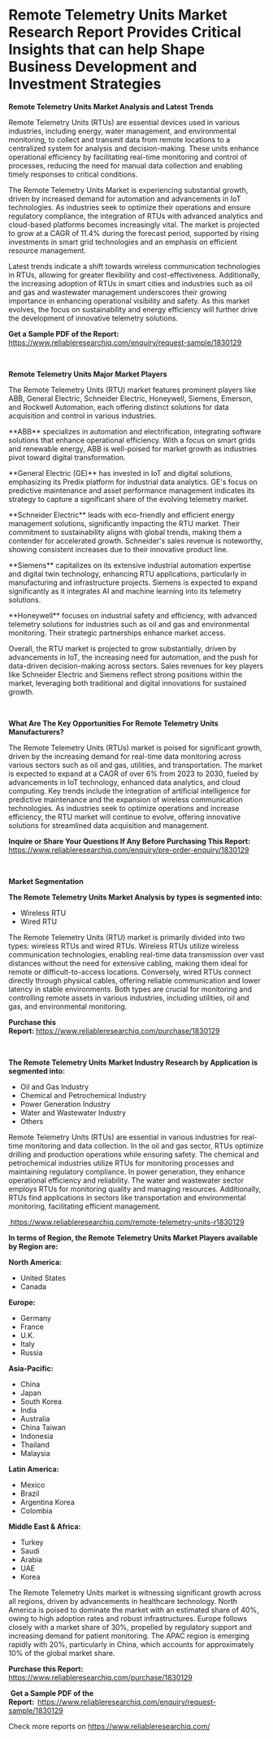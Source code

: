 <p><h1>Remote Telemetry Units Market Research Report Provides Critical Insights that can help Shape Business Development and Investment Strategies</h1></p><p><strong>Remote Telemetry Units Market Analysis and Latest Trends</strong></p>
<p><p>Remote Telemetry Units (RTUs) are essential devices used in various industries, including energy, water management, and environmental monitoring, to collect and transmit data from remote locations to a centralized system for analysis and decision-making. These units enhance operational efficiency by facilitating real-time monitoring and control of processes, reducing the need for manual data collection and enabling timely responses to critical conditions.</p><p>The Remote Telemetry Units Market is experiencing substantial growth, driven by increased demand for automation and advancements in IoT technologies. As industries seek to optimize their operations and ensure regulatory compliance, the integration of RTUs with advanced analytics and cloud-based platforms becomes increasingly vital. The market is projected to grow at a CAGR of 11.4% during the forecast period, supported by rising investments in smart grid technologies and an emphasis on efficient resource management.</p><p>Latest trends indicate a shift towards wireless communication technologies in RTUs, allowing for greater flexibility and cost-effectiveness. Additionally, the increasing adoption of RTUs in smart cities and industries such as oil and gas and wastewater management underscores their growing importance in enhancing operational visibility and safety. As this market evolves, the focus on sustainability and energy efficiency will further drive the development of innovative telemetry solutions.</p></p>
<p><strong>Get a Sample PDF of the Report:&nbsp;</strong> <a href="https://www.reliableresearchiq.com/enquiry/request-sample/1830129?utm_campaign=2230&utm_medium=2&utm_source=Github&utm_content=ia&utm_term=12022025&utm_id=remote-telemetry-units">https://www.reliableresearchiq.com/enquiry/request-sample/1830129</a></p>
<p>&nbsp;</p>
<p><strong>Remote Telemetry Units Major Market Players</strong></p>
<p><p>The Remote Telemetry Units (RTU) market features prominent players like ABB, General Electric, Schneider Electric, Honeywell, Siemens, Emerson, and Rockwell Automation, each offering distinct solutions for data acquisition and control in various industries.</p><p>**ABB** specializes in automation and electrification, integrating software solutions that enhance operational efficiency. With a focus on smart grids and renewable energy, ABB is well-poised for market growth as industries pivot toward digital transformation.</p><p>**General Electric (GE)** has invested in IoT and digital solutions, emphasizing its Predix platform for industrial data analytics. GE's focus on predictive maintenance and asset performance management indicates its strategy to capture a significant share of the evolving telemetry market.</p><p>**Schneider Electric** leads with eco-friendly and efficient energy management solutions, significantly impacting the RTU market. Their commitment to sustainability aligns with global trends, making them a contender for accelerated growth. Schneider's sales revenue is noteworthy, showing consistent increases due to their innovative product line.</p><p>**Siemens** capitalizes on its extensive industrial automation expertise and digital twin technology, enhancing RTU applications, particularly in manufacturing and infrastructure projects. Siemens is expected to expand significantly as it integrates AI and machine learning into its telemetry solutions.</p><p>**Honeywell** focuses on industrial safety and efficiency, with advanced telemetry solutions for industries such as oil and gas and environmental monitoring. Their strategic partnerships enhance market access.</p><p>Overall, the RTU market is projected to grow substantially, driven by advancements in IoT, the increasing need for automation, and the push for data-driven decision-making across sectors. Sales revenues for key players like Schneider Electric and Siemens reflect strong positions within the market, leveraging both traditional and digital innovations for sustained growth.</p></p>
<p>&nbsp;</p>
<p><strong>What Are The Key Opportunities For Remote Telemetry Units Manufacturers?</strong></p>
<p><p>The Remote Telemetry Units (RTUs) market is poised for significant growth, driven by the increasing demand for real-time data monitoring across various sectors such as oil and gas, utilities, and transportation. The market is expected to expand at a CAGR of over 6% from 2023 to 2030, fueled by advancements in IoT technology, enhanced data analytics, and cloud computing. Key trends include the integration of artificial intelligence for predictive maintenance and the expansion of wireless communication technologies. As industries seek to optimize operations and increase efficiency, the RTU market will continue to evolve, offering innovative solutions for streamlined data acquisition and management.</p></p>
<p><strong>Inquire or Share Your Questions If Any Before Purchasing This Report:</strong> <a href="https://www.reliableresearchiq.com/enquiry/pre-order-enquiry/1830129?utm_campaign=2230&utm_medium=2&utm_source=Github&utm_content=ia&utm_term=12022025&utm_id=remote-telemetry-units">https://www.reliableresearchiq.com/enquiry/pre-order-enquiry/1830129</a></p>
<p>&nbsp;</p>
<p><strong>Market Segmentation</strong></p>
<p><strong>The Remote Telemetry Units Market Analysis by types is segmented into:</strong></p>
<p><ul><li>Wireless RTU</li><li>Wired RTU</li></ul></p>
<p><p>The Remote Telemetry Units (RTU) market is primarily divided into two types: wireless RTUs and wired RTUs. Wireless RTUs utilize wireless communication technologies, enabling real-time data transmission over vast distances without the need for extensive cabling, making them ideal for remote or difficult-to-access locations. Conversely, wired RTUs connect directly through physical cables, offering reliable communication and lower latency in stable environments. Both types are crucial for monitoring and controlling remote assets in various industries, including utilities, oil and gas, and environmental monitoring.</p></p>
<p><strong>Purchase this Report:&nbsp;</strong><a href="https://www.reliableresearchiq.com/purchase/1830129?utm_campaign=2230&utm_medium=2&utm_source=Github&utm_content=ia&utm_term=12022025&utm_id=remote-telemetry-units">https://www.reliableresearchiq.com/purchase/1830129</a></p>
<p>&nbsp;</p>
<p><strong>The Remote Telemetry Units Market Industry Research by Application is segmented into:</strong></p>
<p><ul><li>Oil and Gas Industry</li><li>Chemical and Petrochemical Industry</li><li>Power Generation Industry</li><li>Water and Wastewater Industry</li><li>Others</li></ul></p>
<p><p>Remote Telemetry Units (RTUs) are essential in various industries for real-time monitoring and data collection. In the oil and gas sector, RTUs optimize drilling and production operations while ensuring safety. The chemical and petrochemical industries utilize RTUs for monitoring processes and maintaining regulatory compliance. In power generation, they enhance operational efficiency and reliability. The water and wastewater sector employs RTUs for monitoring quality and managing resources. Additionally, RTUs find applications in sectors like transportation and environmental monitoring, facilitating efficient management.</p></p>
<p><a href="https://www.reliableresearchiq.com/remote-telemetry-units-r1830129?utm_campaign=2230&utm_medium=2&utm_source=Github&utm_content=ia&utm_term=12022025&utm_id=remote-telemetry-units">&nbsp;https://www.reliableresearchiq.com/remote-telemetry-units-r1830129</a></p>
<p><strong>In terms of Region, the Remote Telemetry Units Market Players available by Region are:</strong></p>
<p>
    <p> <strong> North America: </strong>
        <ul>
            <li>United States</li>
            <li>Canada</li>
        </ul>
        </p> 
    <p> <strong> Europe: </strong>
        <ul>
            <li>Germany</li>
            <li>France</li>
            <li>U.K.</li>
            <li>Italy</li>
            <li>Russia</li>
        </ul>
        </p> 
    <p> <strong> Asia-Pacific: </strong>
        <ul>
            <li>China</li>
            <li>Japan</li>
            <li>South Korea</li>
            <li>India</li>
            <li>Australia</li>
            <li>China Taiwan</li>
            <li>Indonesia</li>
            <li>Thailand</li>
            <li>Malaysia</li>
        </ul>
        </p> 
    <p> <strong> Latin America: </strong>
        <ul>
            <li>Mexico</li>
            <li>Brazil</li>
            <li>Argentina Korea</li>
            <li>Colombia</li>
        </ul>
        </p> 
    <p> <strong> Middle East & Africa: </strong>
        <ul>
            <li>Turkey</li>
            <li>Saudi</li>
            <li>Arabia</li>
            <li>UAE</li>
            <li>Korea</li>
        </ul>
    </p>
    </p>
<p><p>The Remote Telemetry Units market is witnessing significant growth across all regions, driven by advancements in healthcare technology. North America is poised to dominate the market with an estimated share of 40%, owing to high adoption rates and robust infrastructures. Europe follows closely with a market share of 30%, propelled by regulatory support and increasing demand for patient monitoring. The APAC region is emerging rapidly with 20%, particularly in China, which accounts for approximately 10% of the global market share.</p></p>
<p><strong>Purchase this Report: </strong><a href="https://www.reliableresearchiq.com/purchase/1830129?utm_campaign=2230&utm_medium=2&utm_source=Github&utm_content=ia&utm_term=12022025&utm_id=remote-telemetry-units">https://www.reliableresearchiq.com/purchase/1830129</a></p>
<p>&nbsp;<strong>Get a Sample PDF of the Report:&nbsp;&nbsp;</strong><a href="https://www.reliableresearchiq.com/enquiry/request-sample/1830129?utm_campaign=2230&utm_medium=2&utm_source=Github&utm_content=ia&utm_term=12022025&utm_id=remote-telemetry-units">https://www.reliableresearchiq.com/enquiry/request-sample/1830129</a></p>
<p><strong></strong></p>
<p>Check more reports on <a href="https://www.reliableresearchiq.com/?utm_campaign=2230&utm_medium=2&utm_source=Github&utm_content=ia&utm_term=12022025&utm_id=remote-telemetry-units">https://www.reliableresearchiq.com/</a></p>